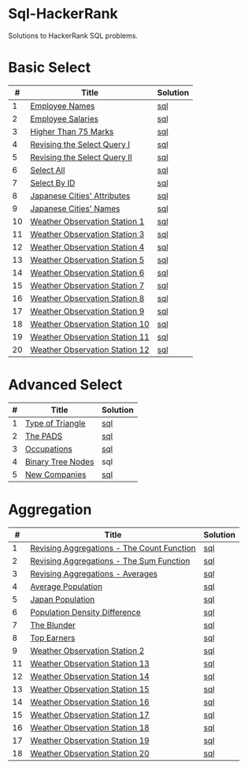 # Sql-HackerRank

Solutions to HackerRank SQL problems.
 
<h1>Basic Select</h1>

<table>
    <thead>
        <tr>
            <th>#</th>
            <th>Title</th>
            <th>Solution</th>
        </tr>
    </thead>
    <tbody>
        <tr>
            <td>1</td>
            <td><a href="https://www.hackerrank.com/challenges/name-of-employees/problem">Employee Names</a></td>
            <td><a href="https://github.com/djeada/Sql-HackerRank/blob/main/src/basic_select/employee_names.sql">sql</a></td>
        </tr>
        <tr>
            <td>2</td>
            <td><a href="https://www.hackerrank.com/challenges/salary-of-employees/problem">Employee Salaries</a></td>
            <td><a href="https://github.com/djeada/Sql-HackerRank/blob/main/src/basic_select/employee_salaries.sql">sql</a></td>
        </tr>
        <tr>
            <td>3</td>
            <td><a href="https://www.hackerrank.com/challenges/more-than-75-marks/problem">Higher Than 75 Marks</a></td>
            <td><a href="https://github.com/djeada/Sql-HackerRank/blob/main/src/basic_select/higher_than_75_marks.sql">sql</a></td>
        </tr>
        <tr>
            <td>4</td>
            <td><a href="https://www.hackerrank.com/challenges/revising-the-select-query/problem">Revising the Select Query I</a></td>
            <td><a href="https://github.com/djeada/Sql-HackerRank/blob/main/src/basic_select/revising_the_select_query_i.sql">sql</a></td>
        </tr>
        <tr>
            <td>5</td>
            <td><a href="https://www.hackerrank.com/challenges/revising-the-select-query-2/problem">Revising the Select Query II</a></td>
            <td><a href="https://github.com/djeada/Sql-HackerRank/blob/main/src/basic_select/revising_the_select_query_ii.sql">sql</a></td>
        </tr>
        <tr>
            <td>6</td>
            <td><a href="https://www.hackerrank.com/challenges/select-all-sql/problem">Select All</a></td>
            <td><a href="https://github.com/djeada/Sql-HackerRank/blob/main/src/basic_select/select_all.sql">sql</a></td>
        </tr>
        <tr>
            <td>7</td>
            <td><a href="https://www.hackerrank.com/challenges/select-by-id/problem">Select By ID</a></td>
            <td><a href="https://github.com/djeada/Sql-HackerRank/blob/main/src/basic_select/select_by_id.sql">sql</a></td>
        </tr>
        <tr>
            <td>8</td>
            <td><a href="https://www.hackerrank.com/challenges/japanese-cities-attributes/problem">Japanese Cities' Attributes</a></td>
            <td><a href="https://github.com/djeada/Sql-HackerRank/blob/main/src/basic_select/japanese_cities_attributes.sql">sql</a></td>
        </tr>
        <tr>
            <td>9</td>
            <td><a href="https://www.hackerrank.com/challenges/japanese-cities-name/problem">Japanese Cities' Names</td>
            <td><a href="https://github.com/djeada/Sql-HackerRank/blob/main/src/basic_select/japanese_cities_names.sql">sql</a></td>
        </tr>
        <tr>
            <td>10</td>
            <td><a href="https://www.hackerrank.com/challenges/weather-observation-station-1/problem">Weather Observation Station 1</a></td>
            <td><a href="https://github.com/djeada/Sql-HackerRank/blob/main/src/basic_select/weather_observation_station_1.sql">sql</a></td>
        </tr>
        <tr>
            <td>11</td>
            <td><a href="https://www.hackerrank.com/challenges/weather-observation-station-3/problem">Weather Observation Station 3</a></td>
            <td><a href="https://github.com/djeada/Sql-HackerRank/blob/main/src/basic_select/weather_observation_station_3.sql">sql</a></td>
        </tr>
        <tr>
            <td>12</td>
            <td><a href="https://www.hackerrank.com/challenges/weather-observation-station-4/problem">Weather Observation Station 4</a></td>
            <td><a href="https://github.com/djeada/Sql-HackerRank/blob/main/src/basic_select/weather_observation_station_4.sql">sql</a></td>
        </tr>
        <tr>
            <td>13</td>
            <td><a href="https://www.hackerrank.com/challenges/weather-observation-station-5/problem">Weather Observation Station 5</a></td>
            <td><a href="https://github.com/djeada/Sql-HackerRank/blob/main/src/basic_select/weather_observation_station_5.sql">sql</a></td>
        </tr>
        <tr>
            <td>14</td>
            <td><a href="https://www.hackerrank.com/challenges/weather-observation-station-6/problem">Weather Observation Station 6</a></td>
            <td><a href="https://github.com/djeada/Sql-HackerRank/blob/main/src/basic_select/weather_observation_station_6.sql">sql</a></td>
        </tr>
        <tr>
            <td>15</td>
            <td><a href="https://www.hackerrank.com/challenges/weather-observation-station-7/problem">Weather Observation Station 7</a></td>
            <td><a href="https://github.com/djeada/Sql-HackerRank/blob/main/src/basic_select/weather_observation_station_7.sql">sql</a></td>
        </tr>
        <tr>
            <td>16</td>
            <td><a href="https://www.hackerrank.com/challenges/weather-observation-station-8/problem">Weather Observation Station 8</a></td>
            <td><a href="https://github.com/djeada/Sql-HackerRank/blob/main/src/basic_select/weather_observation_station_8.sql">sql</a></td>
        </tr>
        <tr>
            <td>17</td>
            <td><a href="https://www.hackerrank.com/challenges/weather-observation-station-9/problem">Weather Observation Station 9</a></td>
            <td><a href="https://github.com/djeada/Sql-HackerRank/blob/main/src/basic_select/weather_observation_station_9.sql">sql</a></td>
        </tr>
        <tr>
            <td>18</td>
            <td><a href="https://www.hackerrank.com/challenges/weather-observation-station-10/problem">Weather Observation Station 10</a></td>
            <td><a href="https://github.com/djeada/Sql-HackerRank/blob/main/src/basic_select/weather_observation_station_10.sql">sql</a></td>
        </tr>
        <tr>
            <td>19</td>
            <td><a href="https://www.hackerrank.com/challenges/weather-observation-station-11/problem">Weather Observation Station 11</a></td>
            <td><a href="https://github.com/djeada/Sql-HackerRank/blob/main/src/basic_select/weather_observation_station_11.sql">sql</a></td>
        </tr>
        <tr>
            <td>20</td>
            <td><a href="https://www.hackerrank.com/challenges/weather-observation-station-12/problem">Weather Observation Station 12</a></td>
            <td><a href="https://github.com/djeada/Sql-HackerRank/blob/main/src/basic_select/weather_observation_station_12.sql">sql</a></td>
        </tr>
    </tbody>
</table>

<h1>Advanced Select</h1>

<table>
    <thead>
        <tr>
            <th>#</th>
            <th>Title</th>
            <th>Solution</th>
        </tr>
    </thead>
    <tbody>
        <tr>
            <td>1</td>
            <td><a href="https://www.hackerrank.com/challenges/what-type-of-triangle/problem">Type of Triangle</a></td>
            <td><a href="https://github.com/djeada/Sql-HackerRank/blob/main/src/advanced_select/type_of_triangle.sql">sql</a></td>
        </tr>
        <tr>
            <td>2</td>
            <td><a href="https://www.hackerrank.com/challenges/the-pads/problem">The PADS</a></td>
            <td><a href="https://github.com/djeada/Sql-HackerRank/blob/main/src/advanced_select/the_pads.sql">sql</a></td>
        </tr>
        <tr>
            <td>3</td>
            <td><a href="https://www.hackerrank.com/challenges/occupations/problem">Occupations</a></td>
            <td><a href="https://github.com/djeada/Sql-HackerRank/blob/main/src/advanced_select/occupations.sql">sql</a></td>
        </tr>
        <tr>
            <td>4</td>
            <td><a href="https://www.hackerrank.com/challenges/binary-search-tree-1/problem">Binary Tree Nodes</a></td>
            <td><a>sql</a></td>
        </tr>
        <tr>
            <td>5</td>
            <td><a href="https://www.hackerrank.com/challenges/the-company/problem">New Companies</a></td>
            <td><a href="https://github.com/djeada/Sql-HackerRank/blob/main/src/advanced_select/new_companies.sql">sql</a></td>
        </tr>
    </tbody>
</table>

<h1>Aggregation</h1>

<table>
    <thead>
        <tr>
            <th>#</th>
            <th>Title</th>
            <th>Solution</th>
        </tr>
    </thead>
    <tbody>
        <tr>
            <td>1</td>
            <td><a href="https://www.hackerrank.com/challenges/revising-aggregations-the-count-function/problem">Revising Aggregations - The Count Function</a></td>
            <td><a href="https://github.com/djeada/Sql-HackerRank/blob/main/src/aggregation/revising_aggregations_the_count_function.sql">sql</a></td>
        </tr>
        <tr>
            <td>2</td>
            <td><a href="https://www.hackerrank.com/challenges/revising-aggregations-sum/problem">Revising Aggregations - The Sum Function</a></td>
            <td><a href="https://github.com/djeada/Sql-HackerRank/blob/main/src/aggregation/revising_aggregations_the_sum_function.sql">sql</a></td>
        </tr>
        <tr>
            <td>3</td>
            <td><a href="https://www.hackerrank.com/challenges/revising-aggregations-the-average-function/problem">Revising Aggregations - Averages</a></td>
            <td><a href="https://github.com/djeada/Sql-HackerRank/blob/main/src/aggregation/revising_aggregations_averages.sql">sql</a></td>
        </tr>
        <tr>
            <td>4</td>
            <td><a href="https://www.hackerrank.com/challenges/average-population/problem">Average Population</a></td>
            <td><a href="https://github.com/djeada/Sql-HackerRank/blob/main/src/aggregation/average_population.sql">sql</a></td>
        </tr>
        <tr>
            <td>5</td>
            <td><a href="https://www.hackerrank.com/challenges/japan-population/problem">Japan Population</a></td>
            <td><a href="https://github.com/djeada/Sql-HackerRank/blob/main/src/aggregation/japan_population.sql">sql</a></td>
        </tr>
        <tr>
            <td>6</td>
            <td><a href="https://www.hackerrank.com/challenges/population-density-difference/problem">Population Density Difference</a></td>
            <td><a href="https://github.com/djeada/Sql-HackerRank/blob/main/src/aggregation/population_density_difference.sql">sql</a></td>
        </tr>
        <tr>
            <td>7</td>
            <td><a href="https://www.hackerrank.com/challenges/the-blunder/problem">The Blunder</a></td>
            <td><a href="https://github.com/djeada/Sql-HackerRank/blob/main/src/aggregation/the_blunder.sql">sql</a></td>
        </tr>
        <tr>
            <td>8</td>
            <td><a href="https://www.hackerrank.com/challenges/earnings-of-employees/problem">Top Earners</a></td>
            <td><a href="https://github.com/djeada/Sql-HackerRank/blob/main/src/aggregation/top_earners.sql">sql</a></td>
        </tr>
        <tr>
            <td>9</td>
            <td><a href="https://www.hackerrank.com/challenges/weather-observation-station-2/problem">Weather Observation Station 2</a></td>
            <td><a href="https://github.com/djeada/Sql-HackerRank/blob/main/src/aggregation/weather_observation_station_2.sql">sql</a></td>
        </tr>
        <tr>
            <td>11</td>
            <td><a href="https://www.hackerrank.com/challenges/weather-observation-station-13/problem">Weather Observation Station 13</a></td>
            <td><a href="https://github.com/djeada/Sql-HackerRank/blob/main/src/aggregation/weather_observation_station_13.sql">sql</a></td>
        </tr>
        <tr>
            <td>12</td>
            <td><a href="https://www.hackerrank.com/challenges/weather-observation-station-14/problem">Weather Observation Station 14</a></td>
            <td><a href="https://github.com/djeada/Sql-HackerRank/blob/main/src/aggregation/weather_observation_station_14.sql">sql</a></td>
        </tr>
        <tr>
            <td>13</td>
            <td><a href="https://www.hackerrank.com/challenges/weather-observation-station-15/problem">Weather Observation Station 15</a></td>
            <td><a href="https://github.com/djeada/Sql-HackerRank/blob/main/src/aggregation/weather_observation_station_15.sql">sql</a></td>
        </tr>
        <tr>
            <td>14</td>
            <td><a href="https://www.hackerrank.com/challenges/weather-observation-station-16/problem">Weather Observation Station 16</a></td>
            <td><a href="https://github.com/djeada/Sql-HackerRank/blob/main/src/aggregation/weather_observation_station_16.sql">sql</a></td>
        </tr>
        <tr>
            <td>15</td>
            <td><a href="https://www.hackerrank.com/challenges/weather-observation-station-17/problem">Weather Observation Station 17</a></td>
            <td><a href="https://github.com/djeada/Sql-HackerRank/blob/main/src/aggregation/weather_observation_station_17.sql">sql</a></td>
        </tr>
        <tr>
            <td>16</td>
            <td><a href="https://www.hackerrank.com/challenges/weather-observation-station-18/problem">Weather Observation Station 18</a></td>
            <td><a href="https://github.com/djeada/Sql-HackerRank/blob/main/src/aggregation/weather_observation_station_18.sql">sql</a></td>
        </tr>
        <tr>
            <td>17</td>
            <td><a href="https://www.hackerrank.com/challenges/weather-observation-station-19/problem">Weather Observation Station 19</a></td>
            <td><a href="https://github.com/djeada/Sql-HackerRank/blob/main/src/aggregation/weather_observation_station_19.sql">sql</a></td>
        </tr>
        <tr>
            <td>18</td>
            <td><a href="https://www.hackerrank.com/challenges/weather-observation-station-20/problem">Weather Observation Station 20</a></td>
            <td><a href="https://github.com/djeada/Sql-HackerRank/blob/main/src/aggregation/weather_observation_station_20.sql">sql</a></td>
        </tr>
    </tbody>
</table>
